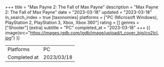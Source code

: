 +++
title = "Max Payne 2: The Fall of Max Payne"
description = "Max Payne 2: The Fall of Max Payne"
date = "2023-03-18"
updated = "2023-03-18"
in_search_index = true
[taxonomies]
platforms = ["PC (Microsoft Windows), PlayStation 2, PlayStation 3, Xbox, Xbox 360"]
rating = []
genres = ["Shooter"]
[extra]
subtitle = "PC"
completed_at = "2023-03-18"
+++
{{ image(src="https://images.igdb.com/igdb/image/upload/t_cover_big/co2lcl.jpg") }}

|              |            |
| ------------ | ---------- |
| Platforms    | PC |
| Completed at | 2023/03/18 |

